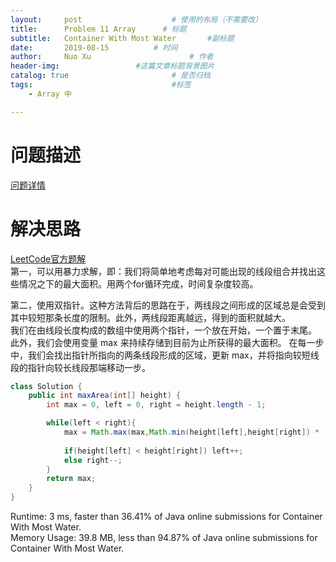 ```yaml
---
layout:     post   				    # 使用的布局（不需要改）
title:      Problem 11 Array      # 标题 
subtitle:   Container With Most Water       #副标题
date:       2019-08-15			# 时间
author:     Nuo Xu 						# 作者
header-img:              	#这篇文章标题背景图片
catalog: true 						# 是否归档
tags:								#标签
    - Array 中

---
```

# 问题描述
[问题详情](https://leetcode.com/problems/container-with-most-water/)
# 解决思路
[LeetCode官方题解](https://leetcode-cn.com/problems/container-with-most-water/solution/sheng-zui-duo-shui-de-rong-qi-by-leetcode/)  
第一，可以用暴力求解，即：我们将简单地考虑每对可能出现的线段组合并找出这些情况之下的最大面积。用两个for循环完成，时间复杂度较高。  

第二，使用双指针。这种方法背后的思路在于，两线段之间形成的区域总是会受到其中较短那条长度的限制。此外，两线段距离越远，得到的面积就越大。  
我们在由线段长度构成的数组中使用两个指针，一个放在开始，一个置于末尾。 此外，我们会使用变量 max 来持续存储到目前为止所获得的最大面积。 在每一步中，我们会找出指针所指向的两条线段形成的区域，更新 max，并将指向较短线段的指针向较长线段那端移动一步。
```java
class Solution {
    public int maxArea(int[] height) {
        int max = 0, left = 0, right = height.length - 1;

        while(left < right){
            max = Math.max(max,Math.min(height[left],height[right]) * (right - left));
            
            if(height[left] < height[right]) left++;
            else right--;
        }
        return max;
    }
}
```
Runtime: 3 ms, faster than 36.41% of Java online submissions for Container With Most Water.  
Memory Usage: 39.8 MB, less than 94.87% of Java online submissions for Container With Most Water.
